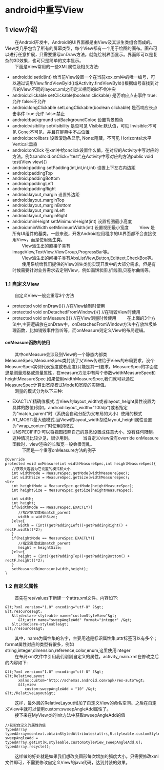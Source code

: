 # android中重写View
## 1 view介绍
&nbsp;&nbsp;&nbsp;&nbsp;&nbsp;&nbsp;&nbsp;&nbsp;在Android开发中，Android的UI界面都是由View及其派生类组合而成的。View类几乎包含了所有的屏幕类型，每个View都有一个用于绘图的画布。画布可以进行任意扩展，只需要重写onDraw方法，就能绘制界面显示。界面即可以是复杂的3D效果，也可只是简单的文本显示。<br>
&nbsp;&nbsp;&nbsp;&nbsp;&nbsp;&nbsp;&nbsp;&nbsp;下面是View常用的一些XML属性及相关方法:<br>
* android:id   setId(int)   给当前View设置一个在当前xxx.xml中的唯一编号，可以通过调用View.findViewById()或Activity.findViewById()根据编号查找到对应的View.不同的layout.xml之间定义相同的id不会冲突
* android:clickable   setClickable(boolean clickable)     是否响应点击事件 true:允许 false:不允许
* android:longClickable   setLongClickable(boolean clickable) 是否响应长点击事件 true:允许   false:禁止
* android:background   setBackgroundColoe 设置背景颜色
* android:visibility     setVisibility 是否可见 Visible:默认值，可见   Invisible:不可见 Gone:不可见，并且在屏幕中不占位置
* android:scrollbars     设置滚动条显示, None:隐藏，不可见   Horizontal:水平 Vertical:垂直
* android:onClick 在xml中给onclick设置什么值，在对应的Activity中写对应的方法。例如:android:onClick="test",在Activity中写对应的方法public void test(View view){}
* android:padding setPadding(int,int,int,int)   设置上下左右内边距
* android:paddingTop
* android:paddingBottom
* android:paddingLeft
* android:paddingRight
* android:layout_margin   设置外边距
* android:layout_marginTop
* android:layout_marginBottom
* android:layout_marginLeft
* android:layout_marginRight
* android:minHeight   setMinimumHeight(int)   设置视图最小高度
* android:minWidth   setMinimumWidth(int)   设置视图最小宽度
&nbsp;&nbsp;&nbsp;&nbsp;&nbsp;&nbsp;&nbsp;&nbsp;View 是所有UI组件的基类。一般来说，开发Android应用程序的UI界面都不会直接使用View，而是使用派生类。<br>
&nbsp;&nbsp;&nbsp;&nbsp;&nbsp;&nbsp;&nbsp;&nbsp;View派生出的直接子类有ImageView,TextView,ViewGroup,ProgressBar等。<br>
&nbsp;&nbsp;&nbsp;&nbsp;&nbsp;&nbsp;&nbsp;&nbsp;View派生出的间接子类有AbsListView,Button,Edittext,CheckBox等。<br>
&nbsp;&nbsp;&nbsp;&nbsp;&nbsp;&nbsp;&nbsp;&nbsp;使用系统给我们提供的View派生类能实现开发中的大部分需求，但是有时候需要针对业务需求去定制View，例如画饼状图,折线图,贝塞尔曲线等。<br>
### 1.1 自定义View
&nbsp;&nbsp;&nbsp;&nbsp;&nbsp;&nbsp;&nbsp;&nbsp;自定义View一般会重写3个方法<br>
* protected void onDraw(){}      //在View绘制时使用
* protected void onDetachedFromWindow(){}      //在销毁View时使用
* protected void onMeasure(){}   //在View测量时候使用
&nbsp;&nbsp;&nbsp;&nbsp;&nbsp;&nbsp;&nbsp;&nbsp;在上面的3个方法中,主要逻辑放在onDraw中，onDetachedFromWindow方法中存放垃圾处理函数，比如销毁事件监听等，而onMeasure则定义View的布局逻辑。<br>
#### onMeasure函数的使用
&nbsp;&nbsp;&nbsp;&nbsp;&nbsp;&nbsp;&nbsp;&nbsp;其中onMeasure会涉及到View的一个静态内部类MeasureSpec,MeasureSpec类封装了父View传递给子View的布局要求，没个MeasureSpec实例代表宽度或者高度(只能是其一)要求。MeasureSpec的字面意思是测量规格或测量属性，在measure方法中有两个参数widthMeasureSpec和heightMeasureSpec.如果使用widthMeasureSpec,我们就可以通过MeasureSpec计算出宽度模式Mode和宽度的实际值。<br>
&nbsp;&nbsp;&nbsp;&nbsp;&nbsp;&nbsp;&nbsp;&nbsp;测量的模式分为以下三种:<br>
* EXACTLY:精确值模式.当View的layout_width或者layout_height属性设置为具体的数值(例如，android:layout_width="100dp")或者指定为"match_parent"时（系统会自动分配为父布局的大小）使用的模式
* AT_MOST:最大值模式.当View的layout_width胡总layout_height属性设置为"wrap_content"时使用的模式
* UNSPECIFIFD:可以将视图按照自己的意愿设置成任意大小，没有任何限制。这种情况比较少见，很少用到。
&nbsp;&nbsp;&nbsp;&nbsp;&nbsp;&nbsp;&nbsp;&nbsp;当自定义view没有override onMeasure函数时，view渲染的长和宽一般会很混乱。<br>
&nbsp;&nbsp;&nbsp;&nbsp;&nbsp;&nbsp;&nbsp;&nbsp;下面是一个重写onMeasure方法的例子<br>
```
@Override
protected void onMeasure(int widthMeasureSpec,int heightMeasureSpec){
   //获取父容器为它设置的模式和大小
   int widthMode = MeasureSpec.getMode(widthMeasureSpec);
   int widthSize = MeasureSpec.getSize(widthMeasureSpec);
<br>
   int heightMode = MeasureSpec.getMode(heightMeasureSpec);
   int heightSize = MeasureSpec.getSize(heightMeasureSpec);
    
   int width;
   int height;
   if(widthMode == MeasureSpec.EXACTLY){
      //指定宽度或者match_parent
      width = widthSize;
   }else{
      width = (int)(getPaddingLeft()+getPaddingRight() + rectF.width()*2);
   }
   if(heightMode == MeasureSpec.EXACTLY){
      //指定高度或这match_parent
      height = heightSize;
   }else{
      height = (int)(getPaddingTop()+getPaddingBottom() + rectF.height()*2);
   }
   setMeasuredDimension(width,height);
}
```
### 1.2 自定义属性
&nbsp;&nbsp;&nbsp;&nbsp;&nbsp;&nbsp;&nbsp;&nbsp;首先在res/values下新建一个attrs.xml文件。内容如下:<br>
```
&lt;?xml version="1.0" encoding="utf-8" ?&gt;
&lt;resources&gt;
   &lt;declare-styleable name="customStyleView"&gt;
      &lt;attr name="sweepAngleAdd" format="integer" /&gt;
   &lt;/declare-styleable&gt;
&lt;/resources&gt;
```
&nbsp;&nbsp;&nbsp;&nbsp;&nbsp;&nbsp;&nbsp;&nbsp;其中，name为属性集的名字，主要用途是标识属性集;attr标签可以有多个；format属性对应的类型有很多，例如string,integer,dimension,reference,color,enum,这里使用integer<br>
&nbsp;&nbsp;&nbsp;&nbsp;&nbsp;&nbsp;&nbsp;&nbsp;在布局xml文件中引用我们刚刚自定义的属性。activity_main.xml在修改之后的内容如下:<br>
```
&lt;?xml version="1.0" encoding="utf-8" ?&gt;
&lt;RelativeLayout  
      xmlns:custom="http://schemas.android.com/apk/res-auto"&gt;
      &lt;view
         custom:sweepAngleAdd = "10" /&gt;
&lt;/RelativeLayout&gt;
```
&nbsp;&nbsp;&nbsp;&nbsp;&nbsp;&nbsp;&nbsp;&nbsp;这样，最外层的RelativeLayout增加了自定义View的命名空间。之后在自定义View中就可以使用custom:sweepAngleAdd属性了。<br>
&nbsp;&nbsp;&nbsp;&nbsp;&nbsp;&nbsp;&nbsp;&nbsp;接下来在MyView类的init方法中获取sweepAngleAdd的值<br>
```
//获取自定义的属性的值
TypedArray typedArray=context.obtainStyledAttributes(attrs,R.styleable.customStyleView);
sweepAngleAdd = typedArray.getInt(R.styleable.customStyleView_sweepAngleAdd,0);
typedArray.recycle();
```
&nbsp;&nbsp;&nbsp;&nbsp;&nbsp;&nbsp;&nbsp;&nbsp;这样做的好处就是如果我们想改变圆形每次增加的弧度大小，只需要修改xml文件即可，不需要修改自定义View的java代码，达到封装的效果。<br>
&nbsp;&nbsp;&nbsp;&nbsp;&nbsp;&nbsp;&nbsp;&nbsp;<br><br>
&nbsp;&nbsp;&nbsp;&nbsp;&nbsp;&nbsp;&nbsp;&nbsp;<br><br>
&nbsp;&nbsp;&nbsp;&nbsp;&nbsp;&nbsp;&nbsp;&nbsp;<br><br>
&nbsp;&nbsp;&nbsp;&nbsp;&nbsp;&nbsp;&nbsp;&nbsp;<br><br>
